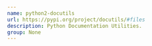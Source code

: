 ```yaml
---
name: python2-docutils
url: https://pypi.org/project/docutils/#files
description: Python Documentation Utilities.
group: None
---
```

